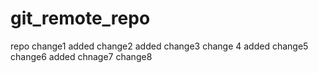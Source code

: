 # git_remote_repo
repo
change1 added
change2 added
change3
change 4 added
change5
change6 added
chnage7
change8